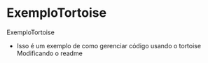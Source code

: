 # ExemploTortoise
ExemploTortoise

- Isso é um exemplo de como gerenciar código usando o tortoise
Modificando o readme
